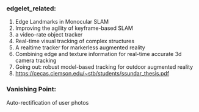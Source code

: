 <!--
 * @Author: Liu Weilong
 * @Date: 2021-03-01 13:12:18
 * @LastEditors: Liu Weilong 
 * @LastEditTime: 2021-03-05 16:59:47
 * @FilePath: /3rd-test-learning/34. svo/edgelet/paper.md
 * @Description: 
-->


### edgelet_related:
1.  Edge Landmarks in Monocular SLAM
2.  Improving the agility of keyframe-based SLAM
3.  a video-rate object tracker
4.  Real-time visual tracking of complex structures
5.  A realtime tracker for markerless augmented reality
6.  Combining edge and texture information for real-time accurate 3d camera tracking
7.  Going out: robust model-based tracking for outdoor augmented reality
8. https://cecas.clemson.edu/~stb/students/ssundar_thesis.pdf

### Vanishing Point:
Auto-rectification of user photos